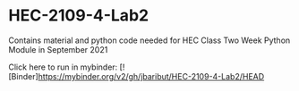# HEC-2109-4-Lab2

Contains material and python code needed for HEC Class Two Week Python Module in September 2021

Click here to run in mybinder:
[![Binder]https://mybinder.org/v2/gh/jbaribut/HEC-2109-4-Lab2/HEAD
